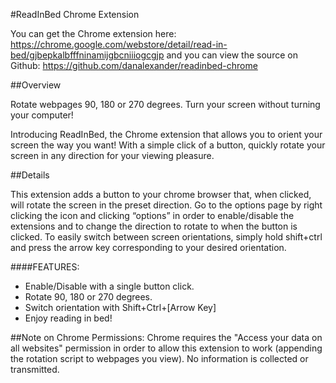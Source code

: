 #ReadInBed Chrome Extension

You can get the Chrome extension here: https://chrome.google.com/webstore/detail/read-in-bed/gjbepkalbfffninamijgbcniiiogcgjp
and you can view the source on Github: https://github.com/danalexander/readinbed-chrome

##Overview

Rotate webpages 90, 180 or 270 degrees. Turn your screen without turning your computer!

Introducing ReadInBed, the Chrome extension that allows you to orient your screen the way you want! With a simple click of a button, quickly rotate your screen in any direction for your viewing pleasure.

##Details

This extension adds a button to your chrome browser that, when clicked, will rotate the screen in the preset direction.
Go to the options page by right clicking the icon and clicking “options” in order to enable/disable the extensions and
to change the direction to rotate to when the button is clicked. To easily switch between screen orientations, simply 
hold shift+ctrl and press the arrow key corresponding to your desired orientation.

####FEATURES:  

* Enable/Disable with a single button click.  
* Rotate 90, 180 or 270 degrees. 
* Switch orientation with Shift+Ctrl+[Arrow Key]
* Enjoy reading in bed!

##Note on Chrome Permissions:
Chrome requires the "Access your data on all websites" permission in order to allow this extension to work (appending the rotation script to webpages you view). No information is collected or transmitted. 